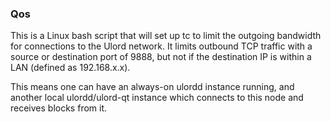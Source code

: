 ### Qos ###

This is a Linux bash script that will set up tc to limit the outgoing bandwidth for connections to the Ulord network. It limits outbound TCP traffic with a source or destination port of 9888, but not if the destination IP is within a LAN (defined as 192.168.x.x).

This means one can have an always-on ulordd instance running, and another local ulordd/ulord-qt instance which connects to this node and receives blocks from it.
